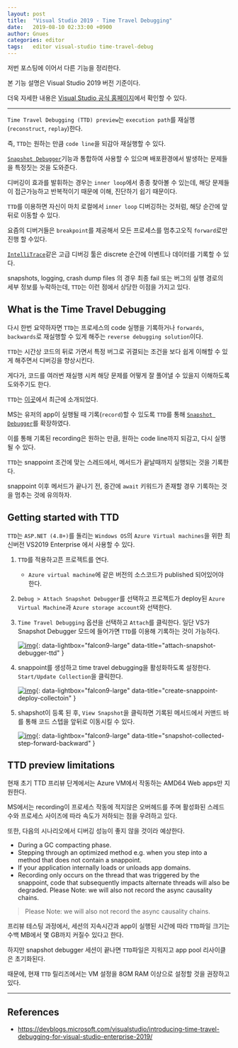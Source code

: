 ```yaml
---
layout: post
title:  "Visual Studio 2019 - Time Travel Debugging"
date:   2019-08-10 02:33:00 +0900
author: Gnues
categories: editor
tags:	editor visual-studio time-travel-debug
---
```


저번 포스팅에 이어서 다른 기능을 정리한다.

본 기능 설명은 Visual Studio 2019 버전 기준이다.

더욱 자세한 내용은 [Visual Studio 공식 홈페이지](https://docs.microsoft.com/ko-kr/visualstudio/ide/?view=vs-2019)에서 확인할 수 있다.

***

`Time Travel Debugging (TTD) preview`는 `execution path`를 재실행(`reconstruct`, `replay`)한다.

즉, `TTD`는 원하는 만큼 `code line`을 되감아 재실행할 수 있다.

[`Snapshot Debugger`](https://devblogs.microsoft.com/visualstudio/debug-your-live-apps-running-in-azure-virtual-machines-and-azure-kubernetes/)기능과 통합하여 사용할 수 있으며 배포환경에서 발생하는 문제들을 특정짓는 것을 도와준다.

디버깅이 효과를 발휘하는 경우는 `inner loop`에서 종종 찾아볼 수 있는데, 해당 문제들이 접근가능하고 반복적이기 때문에 이해, 진단하기 쉽기 때문이다.

`TTD`를 이용하면 자신이 마치 로컬에서 `inner loop` 디버깅하는 것처럼, 해당 순간에 앞 뒤로 이동할 수 있다.

요즘의 디버거들은 `breakpoint`를 제공해서 모든 프로세스를 멈추고오직 `forward`로만 진행 할 수있다.

[`IntelliTrace`](https://docs.microsoft.com/en-us/visualstudio/debugger/intellitrace?view=vs-2019)같은 고급 디버깅 툴은 discrete 순간에 이벤트나 데이터를 기록할 수 있다.

snapshots, logging, crash dump files 의 경우 최종 fail 또는 버그의 실행 경로의 세부 정보를 누락하는데, `TTD`는 이런 점에서 상당한 이점을 가지고 있다.

## What is the Time Travel Debugging

다시 한번 요약하자면 `TTD`는 프로세스의 code 실행을 기록하거나 `forwards`, `backwards`로 재실행할 수 있게 해주는 `reverse debugging solution`이다.

`TTD`는 시간상 코드의 뒤로 가면서 특정 버그로 귀결되는 조건을 보다 쉽게 이해할 수 있게 해주면서 디버깅을 향상시킨다.

게다가, 코드를 여러번 재실행 시켜 해당 문제를 어떻게 잘 풀어낼 수 있을지 이해하도록 도와주기도 한다.

`TTD`는 [이곳](https://blogs.windows.com/windowsdeveloper/2017/09/27/time-travel-debugging-now-available-windbg-preview/#PfszGf8di5wys7KD.97)에서 최근에 소개되었다.

MS는 유저의 app이 실행될 때 기록(`record`)할 수 있도록 `TTD`를 통해 [`Snapshot Debugger`](https://devblogs.microsoft.com/visualstudio/debug-your-live-apps-running-in-azure-virtual-machines-and-azure-kubernetes/)를 확장하였다.

이를 통해 기록된 recording은 원하는 만큼, 원하는 code line까지 되감고, 다시 실행될 수 있다.

`TTD`는 snappoint 조건에 맞는 스레드에서, 메서드가 끝날때까지 실행되는 것을 기록한다.

snappoint 이후 메서드가 끝나기 전, 중간에 `await` 키워드가 존재할 경우 기록하는 것을 멈추는 것에 유의하자.

## Getting started with TTD

`TTD`는 `ASP.NET (4.8+)`를 돌리는 `Windows OS`의 `Azure Virtual machines`을 위한 최신버전 VS2019 Enterprise 에서 사용할 수 있다.

1. `TTD`를 적용하고픈 프로젝트를 연다.
    - `Azure virtual machine`에 같은 버전의 소스코드가 published 되어있어야 한다.

2. `Debug > Attach Snapshot Debugger`를 선택하고 프로젝트가 deploy된 `Azure Virtual Machine`과 `Azure storage account`와 선택한다.

3. `Time Travel Debugging` 옵션을 선택하고 `Attach`를 클릭한다. 일단 VS가 Snapshot Debugger 모드에 들어가면 `TTD`를 이용해 기록하는 것이 가능하다.

    [![img]({{"/assets/visualStudio/attach-snapshot-debugger-ttd.gif"}})]({{"/assets/visualStudio/attach-snapshot-debugger-ttd.gif"}}){: data-lightbox="falcon9-large" data-title="attach-snapshot-debugger-ttd" }

4. snappoint를 생성하고 time travel debugging을 활성화하도록 설정한다. `Start/Update Collection`을 클릭한다.

    [![img]({{"/assets/visualStudio/create-snappoint-deploy-collectoin.gif"}})]({{"/assets/visualStudio/create-snappoint-deploy-collectoin.gif"}}){: data-lightbox="falcon9-large" data-title="create-snappoint-deploy-collectoin" }

5. shapshot이 등록 된 후, `View Snapshot`을 클릭하면 기록된 메서드에서 커맨드 바를 통해 코드 스텝을 앞뒤로 이동시킬 수 있다.

    [![img]({{"/assets/visualStudio/snapshot-collected-step-forward-backward.gif"}})]({{"/assets/visualStudio/snapshot-collected-step-forward-backward.gif"}}){: data-lightbox="falcon9-large" data-title="snapshot-collected-step-forward-backward" }

## TTD preview limitations

현재 초기 TTD 프리뷰 단계에서는 Azure VM에서 작동하는 AMD64 Web apps만 지원한다.

MS에서는 recording이 프로세스 작동에 적지않은 오버헤드를 주며 활성화된 스레드 수와 프로세스 사이즈에 따라 속도가 저하되는 점을 우려하고 있다.

또한, 다음의 시나리오에서 디버깅 성능이 좋지 않을 것이라 예상한다.

- During a GC compacting phase.
- Stepping through an optimized method e.g. when you step into a method that does not contain a snappoint.
- If your application internally loads or unloads app domains.
- Recording only occurs on the thread that was triggered by the snappoint, code that subsequently impacts alternate threads will also be degraded.
Please Note: we will also not record the async causality chains.

> Please Note: we will also not record the async causality chains.

프리뷰 테스팅 과정에서, 세션의 지속시간과 app이 실행된 시간에 따라 `TTD`파일 크기는 수백 MB에서 몇 GB까지 커질수 있다고 한다.

하지만 snapshot debugger 세션이 끝나면 `TTD`파일은 지워지고 app pool 리사이클은 초기화된다.

때문에, 현재 `TTD` 릴리즈에서는 VM 설정을 8GM RAM 이상으로 설정할 것을 권장하고 있다.

***

## References

- <https://devblogs.microsoft.com/visualstudio/introducing-time-travel-debugging-for-visual-studio-enterprise-2019/>
